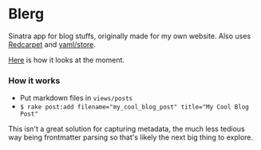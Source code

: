 # Blerg

Sinatra app for blog stuffs, originally made for my own website.
Also uses [Redcarpet](https://github.com/vmg/redcarpet) and [yaml/store](http://ruby-doc.org/stdlib-2.2.0.preview1/libdoc/yaml/rdoc/YAML/Store.html).

[Here](http://blergdemo.herokuapp.com) is how it looks at the moment.

### How it works

* Put markdown files in `views/posts`
* `$ rake post:add filename="my_cool_blog_post" title="My Cool Blog Post"`

This isn't a great solution for capturing metadata, the much less tedious way being frontmatter parsing so that's likely the next big thing to explore.
